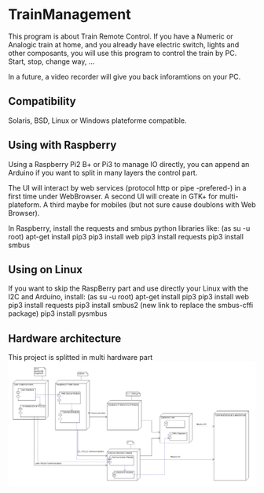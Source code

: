 # TrainManagement

This program is about Train Remote Control.
If you have a Numeric or Analogic train at home, and you already have electric switch, lights and other composants,
you will use this program to control the train by PC.
Start, stop, change way, ...

In a future, a video recorder will give you back inforamtions on your PC.

## Compatibility

Solaris, BSD, Linux or Windows plateforme compatible.


## Using with Raspberry

Using a Raspberry Pi2 B+ or Pi3 to manage IO directly,
you can append an Arduino if you want to split in many layers the control part.

The UI will interact by web services (protocol http or pipe -prefered-) in a first time under WebBrowser.
A second UI will create in GTK+ for multi-plateform. A third maybe for mobiles (but not sure cause doublons with Web Browser).

In Raspberry, install the requests and smbus python libraries like:
(as su -u root)
apt-get install pip3
pip3 install web
pip3 install requests
pip3 install smbus

## Using on Linux

If you want to skip the RaspBerry part and use directly your Linux with the I2C and Arduino, install:
(as su -u root)
apt-get install pip3
pip3 install web
pip3 install requests
pip3 install smbus2 (new link to replace the smbus-cffi package)
pip3 install pysmbus

## Hardware architecture

This project is splitted in multi hardware part
![Deployment diagram](Documentation/diagrams/Diagrammededeploiement.png)
